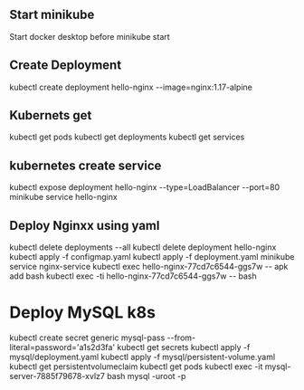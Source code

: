 ## Start minikube
Start docker desktop before
minikube start

## Create Deployment
kubectl create deployment hello-nginx --image=nginx:1.17-alpine

## Kubernets get
kubectl get pods
kubectl get deployments
kubectl get services

## kubernetes create service
kubectl expose deployment hello-nginx --type=LoadBalancer --port=80
minikube service hello-nginx

## Deploy Nginxx using yaml
kubectl delete deployments --all
kubectl delete deployment hello-nginx
kubectl apply -f configmap.yaml 
kubectl apply -f deployment.yaml 
minikube service nginx-service
kubectl exec hello-nginx-77cd7c6544-ggs7w -- apk add  bash
kubectl exec -ti hello-nginx-77cd7c6544-ggs7w -- bash

# Deploy MySQL k8s
kubectl create secret generic mysql-pass --from-literal=password='a1s2d3fa'
kubectl get secrets
kubectl apply -f mysql/deployment.yaml 
kubectl apply -f mysql/persistent-volume.yaml
kubectl get persistentvolumeclaim
kubectl get pods
kubectl exec -it mysql-server-7885f79678-xvlz7 bash
mysql -uroot -p


